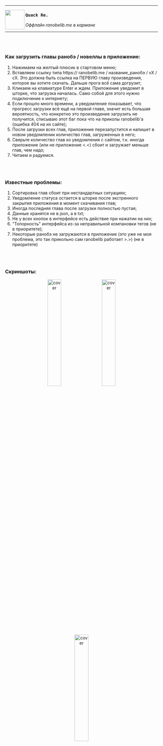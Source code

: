 
---
 <p>
  <img width = "64" align='left' src="https://github.com/supchyan/QuackReader/assets/123704468/d7b196aa-d6c3-4db4-b89d-c492a7dab12e">
</p>

### `Quack Re.`
*Оффлайн ranobelib.me в кармане*

---

<br /><br />

### Как загрузить главы ранобэ / новеллы в приложение:
1. Нажимаем на желтый плюсик в стартовом меню;
2. Вставляем ссылку типа https:// ranobelib.me / название_ранобэ / vX / cX. Это должна быть ссылка на ПЕРВУЮ главу произведения, которое вы хотите скачать. Дальше прога всё сама догрузит;
3. Кликаем на клавиатуре Enter и ждем. Приложение уведомит в шторке, что загрузка началась. Само собой для этого нужно подключение к интернету;
4. Если прошло много времени, а уведомление показывает, что прогресс загрузки всё ещё на первой главе, значит есть большая вероятность, что конкретно это произведение загрузить не получится, списываю этот баг пока что на приколы ranobelib'a (ошибка 404 на их сайте);
5. После загрузки всех глав, приложение перезапустится и напишет в новом уведомлении количество глав, загруженных в него;
6. Сверьте количество глав из уведомления с сайтом, т.к. иногда приложение (или не приложение <.<) сбоит и загружает меньше глав, чем надо;
7. Читаем и радуемся.

<br /><br />

### Известные проблемы:
1. Сортировка глав сбоит при нестандартных ситуациях;
2. Уведомление статуса остается в шторке после экстренного закрытия приложения в момент скачивания глав;
3. Иногда последняя глава после загрузки полностью пустая;
4. Данные хранятся не в json, а в txt;
5. Не у всех кнопок в интерфейсе есть действие при нажатии на них;
6. "Топорность" интерфейса из-за неправильной компановки тегов (не в приоритете);
7. Некоторые ранобэ не загружаются в приложение (это уже не моя проблема, это так прикольно сам ranobelib работает >.>) (не в приоритете)

<br /><br />

### Скриншоты:
<div align="center">
  <img width="30%" hspace="12" src="https://github.com/supchyan/QuackReader/assets/123704468/e6111973-e9b0-4b53-a3fd-ca7bd86cb4e3" alt="cover" />
  <img width="30%" hspace="12" src="https://github.com/supchyan/QuackReader/assets/123704468/05d0f02a-c3f4-4911-a000-29add3406360" alt="cover" />
  <img width="30%" hspace="12" src="https://github.com/supchyan/QuackReader/assets/123704468/7df35998-fc20-48a7-8d34-7c978a668df7" alt="cover" />
</div>

